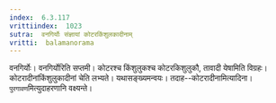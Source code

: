 ```yaml
---
index:  6.3.117
vrittiindex:  1023
sutra:  वनगिर्योः संज्ञायां कोटरकिंशुलकादीनाम्
vritti:  balamanorama 
---
```


वनगिर्योः। वनगिर्योरिति सप्तमी। कोटरश्च किंशुलुकश्च कोटरकिशुलुकौ, तावादी येषामिति विग्रहः। कोटरादीनांकिंशुलुकादीनां चेति लभ्यते। यथासङ्ख्यमन्वयः। तदाह--कोटरादीनामित्यादिना। `पुरगावण`मित्युदाहरणानि वक्ष्यन्ते। 

